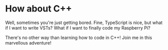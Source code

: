 # How about C++

Well, sometimes you're just getting bored. Fine, TypeScript is nice, but what if I want to write VSTs? What if I want to finally code my Raspberry Pi?

There's no other way than learning how to code in C++! Join me in this marvellous adventure!
